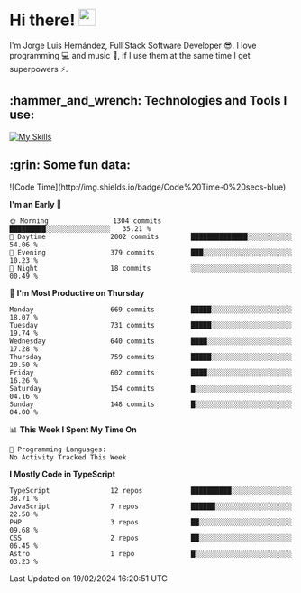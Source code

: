 <h1 align="left">
 <abc>
  <br>Hi there! <img src="https://user-images.githubusercontent.com/42378118/110234147-e3259600-7f4e-11eb-95be-0c4047144dea.gif" width="30"><br>
 </abc>
</h1>

I'm Jorge Luis Hernández, Full Stack Software Developer :sunglasses:. I love programming :computer: and music :musical_score:, if I use them at the same time I get superpowers :zap:. 


<h2 align="left">:hammer_and_wrench: Technologies and Tools I use:</h2>

[![My Skills](https://skillicons.dev/icons?i=js,ts,html,css,py,vue,react,next,nest,postgres,mysql)](https://skillicons.dev)

<h2 align="left">:grin: Some fun data:</h2>
<!--START_SECTION:waka-->
![Code Time](http://img.shields.io/badge/Code%20Time-0%20secs-blue)

**I'm an Early 🐤** 

```text
🌞 Morning                1304 commits        █████████░░░░░░░░░░░░░░░░   35.21 % 
🌆 Daytime                2002 commits        ██████████████░░░░░░░░░░░   54.06 % 
🌃 Evening                379 commits         ███░░░░░░░░░░░░░░░░░░░░░░   10.23 % 
🌙 Night                  18 commits          ░░░░░░░░░░░░░░░░░░░░░░░░░   00.49 % 
```
📅 **I'm Most Productive on Thursday** 

```text
Monday                   669 commits         █████░░░░░░░░░░░░░░░░░░░░   18.07 % 
Tuesday                  731 commits         █████░░░░░░░░░░░░░░░░░░░░   19.74 % 
Wednesday                640 commits         ████░░░░░░░░░░░░░░░░░░░░░   17.28 % 
Thursday                 759 commits         █████░░░░░░░░░░░░░░░░░░░░   20.50 % 
Friday                   602 commits         ████░░░░░░░░░░░░░░░░░░░░░   16.26 % 
Saturday                 154 commits         █░░░░░░░░░░░░░░░░░░░░░░░░   04.16 % 
Sunday                   148 commits         █░░░░░░░░░░░░░░░░░░░░░░░░   04.00 % 
```


📊 **This Week I Spent My Time On** 

```text
💬 Programming Languages: 
No Activity Tracked This Week
```

**I Mostly Code in TypeScript** 

```text
TypeScript               12 repos            ██████████░░░░░░░░░░░░░░░   38.71 % 
JavaScript               7 repos             ██████░░░░░░░░░░░░░░░░░░░   22.58 % 
PHP                      3 repos             ██░░░░░░░░░░░░░░░░░░░░░░░   09.68 % 
CSS                      2 repos             ██░░░░░░░░░░░░░░░░░░░░░░░   06.45 % 
Astro                    1 repo              █░░░░░░░░░░░░░░░░░░░░░░░░   03.23 % 
```




 Last Updated on 19/02/2024 16:20:51 UTC
<!--END_SECTION:waka-->
